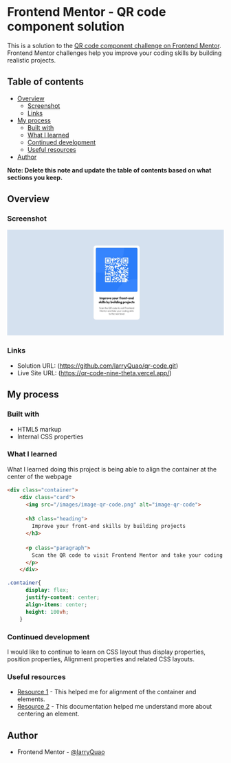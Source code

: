 # Frontend Mentor - QR code component solution

This is a solution to the [QR code component challenge on Frontend Mentor](https://www.frontendmentor.io/challenges/qr-code-component-iux_sIO_H). Frontend Mentor challenges help you improve your coding skills by building realistic projects. 

## Table of contents

- [Overview](#overview)
  - [Screenshot](#screenshot)
  - [Links](#links)
- [My process](#my-process)
  - [Built with](#built-with)
  - [What I learned](#what-i-learned)
  - [Continued development](#continued-development)
  - [Useful resources](#useful-resources)
- [Author](#author)


**Note: Delete this note and update the table of contents based on what sections you keep.**

## Overview

### Screenshot

![](/images/qr-code-screenshot.jpeg)

### Links

- Solution URL: (https://github.com/larryQuao/qr-code.git)
- Live Site URL: (https://qr-code-nine-theta.vercel.app/)

## My process

### Built with

- HTML5 markup
- Internal CSS properties


### What I learned

What I learned doing this project is being able to align the container at the center of the webpage

```html
<div class="container">
    <div class="card">
      <img src="/images/image-qr-code.png" alt="image-qr-code">
  
      <h3 class="heading">
        Improve your front-end skills by building projects
      </h3>
  
      <p class="paragraph">
        Scan the QR code to visit Frontend Mentor and take your coding skills to the next level
      </p>
    </div>
```
```css
.container{
      display: flex;
      justify-content: center;
      align-items: center;
      height: 100vh;
    }
```

### Continued development

I would like to continue to learn on CSS layout thus display properties, position properties, Alignment properties and related CSS layouts.

### Useful resources

- [Resource 1](https://www.w3schools.com/css/css_align.asp) - This helped me for alignment of the container and elements.
- [Resource 2](https://developer.mozilla.org/en-US/docs/Web/CSS/Layout_cookbook/Center_an_element) - This documentation helped me understand more about centering an element.

## Author

- Frontend Mentor - [@larryQuao](https://www.frontendmentor.io/profile/larryQuao)

